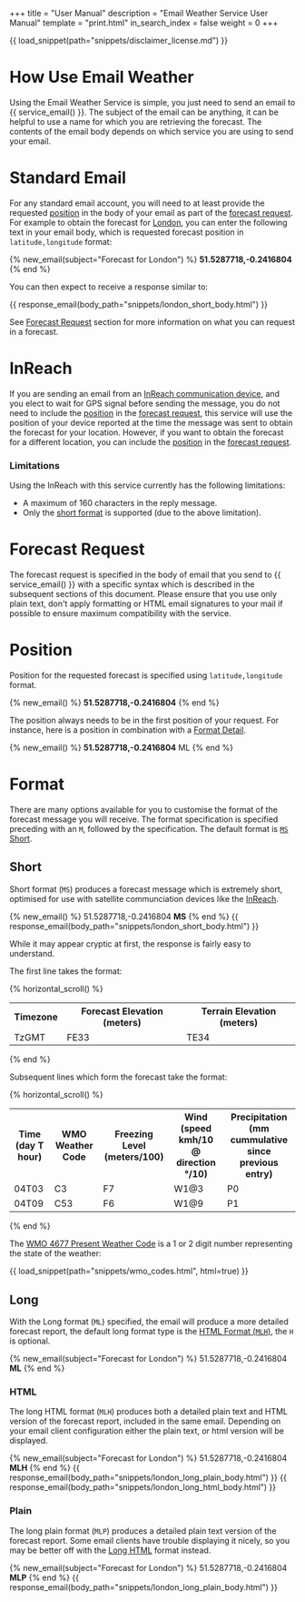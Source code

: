 +++
title = "User Manual"
description = "Email Weather Service User Manual"
template = "print.html"
in_search_index = false
weight = 0
+++

{{ load_snippet(path="snippets/disclaimer_license.md") }}

# How Use Email Weather

Using the Email Weather Service is simple, you just need to send an email to {{ service_email() }}. 
The subject of the email can be anything, it can be helpful to use a name for which you are retrieving the forecast.
The contents of the email body depends on which service you are using to send your email.

# Standard Email

For any standard email account, you will need to at least provide the requested [position](#position) in the body of your email as part of the [forecast request](#forecast-request). For example to obtain the forecast for [London](https://goo.gl/maps/sUFSPJQ6ByW4y5os6), you can enter the following text in your email body, which is requested forecast position in `latitude,longitude` format:

{% new_email(subject="Forecast for London") %}
<b>51.5287718,-0.2416804</b>
{% end %}

You can then expect to receive a response similar to:

{{ response_email(body_path="snippets/london_short_body.html") }}

See [Forecast Request](#forecast-request) section for more information on what you can request in a forecast.

# InReach

If you are sending an email from an [InReach communication device](https://discover.garmin.com/en-US/inreach/personal/), and you elect to wait for GPS signal before sending the message, you do not need to include the [position](#position) in the [forecast request](#forecast-request), this service will use the position of your device reported at the time the message was sent to obtain the forecast for your location. However, if you want to obtain the forecast for a different location, you can include the [position](#position) in the [forecast request](#forecast-request).

### Limitations

Using the InReach with this service currently has the following limitations:

+ A maximum of 160 characters in the reply message.
+ Only the [short format](#short) is supported (due to the above limitation).


# Forecast Request

The forecast request is specified in the body of email that you send to {{ service_email() }} with a specific syntax which is described in the subsequent sections of this document. Please ensure that you use only plain text, don't apply formatting or HTML email signatures to your mail if possible to ensure maximum compatibility with the service.

# Position

Position for the requested forecast is specified using `latitude,longitude` format.

{% new_email() %}
<b>51.5287718,-0.2416804</b>
{% end %}

The position always needs to be in the first position of your request. For instance, here is a position in combination with a [Format Detail](#format).

{% new_email() %}
<b>51.5287718,-0.2416804</b> ML
{% end %}
<br>

# Format

There are many options available for you to customise the format of the forecast message you will receive.
The format specification is specified preceding with an `M`, followed by the specification. The default format is [`MS` Short](#short).

## Short

Short format (`MS`) produces a forecast message which is extremely short, optimised for use with satellite communciation devices like the [InReach](#inreach).

{% new_email() %}
51.5287718,-0.2416804 <b>MS</b>
{% end %}
{{ response_email(body_path="snippets/london_short_body.html") }}

While it may appear cryptic at first, the response is fairly easy to understand.

The first line takes the format:

{% horizontal_scroll() %}
<table>
<tr>
<th>Timezone</th>
<th>Forecast Elevation (meters)</th>
<th>Terrain Elevation (meters)</th>
</tr>
<td>TzGMT</td><td>FE33</td><td>TE34</td>
<tr>
</tr>
</table>
{% end %}

Subsequent lines which form the forecast take the format:

{% horizontal_scroll() %}
<table>
<tr>
<th>Time (day T hour)</th>
<th>WMO Weather Code</th>
<th>Freezing Level (meters/100)</th>
<th>Wind (speed kmh/10 @ direction °/10)</th>
<th>Precipitation (mm cummulative since previous entry)</th>
</tr>
<tr>
<td>04T03</td><td>C3</td><td>F7</td><td>W1@3</td><td>P0</td>
</tr>
<tr>
<td>04T09</td><td>C53</td><td>F6</td><td>W1@9</td><td>P1</td>
</tr>
</table>
{% end %}

The [WMO 4677 Present Weather Code](https://www.nodc.noaa.gov/archive/arc0021/0002199/1.1/data/0-data/HTML/WMO-CODE/WMO4677.HTM) is a 1 or 2 digit number representing the state of the weather:

{{ load_snippet(path="snippets/wmo_codes.html", html=true) }}

## Long

With the Long format (`ML`) specified, the email will produce a more detailed forecast report, the default long format type is the [HTML Format (`MLH`)](#html), the `H` is optional.

{% new_email(subject="Forecast for London") %}
51.5287718,-0.2416804 <b>ML</b>
{% end %}
<br>

### HTML

The long HTML format (`MLH`) produces both a detailed plain text and HTML version of the forecast report, included in the same email.
Depending on your email client configuration either the plain text, or html version will be displayed.

{% new_email(subject="Forecast for London") %}
51.5287718,-0.2416804 <b>MLH</b>
{% end %}
{{ response_email(body_path="snippets/london_long_plain_body.html") }}
{{ response_email(body_path="snippets/london_long_html_body.html") }}

### Plain

The long plain format (`MLP`) produces a detailed plain text version of the forecast report. Some email clients have trouble displaying it nicely, so you may be better off with the [Long HTML](#html) format instead.

{% new_email(subject="Forecast for London") %}
51.5287718,-0.2416804 <b>MLP</b>
{% end %}
{{ response_email(body_path="snippets/london_long_plain_body.html") }}
